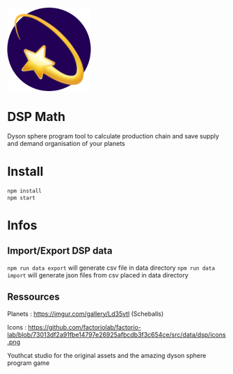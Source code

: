 ![DspMath logo](./public/android-chrome-192x192.png)
# DSP Math

Dyson sphere program tool to calculate production chain and save supply and demand organisation of your planets


# Install

```
npm install
npm start
```

# Infos

## Import/Export DSP data

`npm run data export` will generate csv file in data directory
`npm run data import` will generate json files from csv placed in data directory


## Ressources

Planets : https://imgur.com/gallery/Ld35vtl (Scheballs)

Icons : https://github.com/factoriolab/factorio-lab/blob/73013df2a91fbe14797e26925afbcdb3f3c654ce/src/data/dsp/icons.png

Youthcat studio for the original assets and the amazing dyson sphere program game

